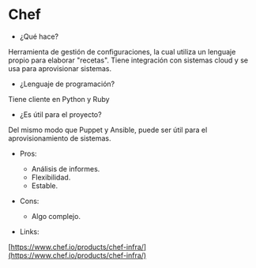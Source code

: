 # Chef

- ¿Qué hace?

Herramienta de gestión de configuraciones, la cual utiliza un lenguaje propio para elaborar "recetas". Tiene integración con sistemas cloud y se usa para aprovisionar sistemas.

- ¿Lenguaje de programación?

Tiene cliente en Python y Ruby

- ¿Es útil para el proyecto?

Del mismo modo que Puppet y Ansible, puede ser útil para el aprovisionamiento de sistemas.

- Pros:
  - Análisis de informes.
  - Flexibilidad.
  - Estable.

- Cons:
  - Algo complejo.

- Links:

[https://www.chef.io/products/chef-infra/](https://www.chef.io/products/chef-infra/)
